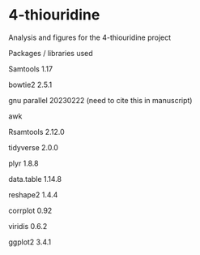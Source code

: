 # 4-thiouridine
Analysis and figures for the 4-thiouridine project

Packages / libraries used

Samtools 1.17

bowtie2 2.5.1 

gnu parallel 20230222 (need to cite this in manuscript) 

awk

Rsamtools 2.12.0

tidyverse 2.0.0

plyr 1.8.8

data.table 1.14.8

reshape2 1.4.4

corrplot 0.92

viridis 0.6.2

ggplot2 3.4.1
